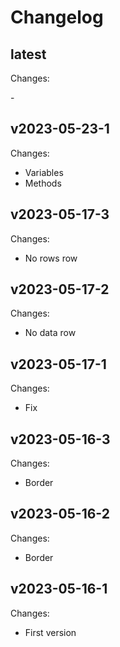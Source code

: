 # Changelog

## latest

Changes:

\-

## v2023-05-23-1

Changes:

- Variables
- Methods

## v2023-05-17-3

Changes:

- No rows row

## v2023-05-17-2

Changes:

- No data row

## v2023-05-17-1

Changes:

- Fix

## v2023-05-16-3

Changes:

- Border

## v2023-05-16-2

Changes:

- Border

## v2023-05-16-1

Changes:

- First version
